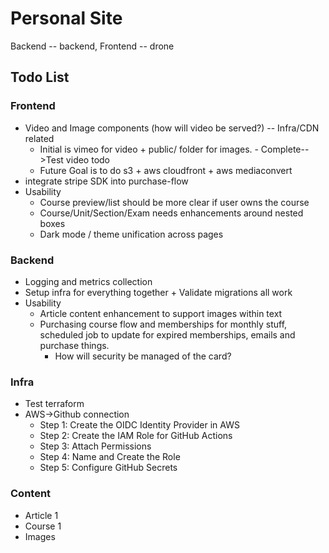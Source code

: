 # Personal Site
Backend -- backend, Frontend -- drone


## Todo List 
### Frontend
- Video and Image components (how will video be served?) -- Infra/CDN related
    - Initial is vimeo for video + public/ folder for images. - Complete-->Test video todo
    - Future Goal is to do s3 + aws cloudfront + aws mediaconvert
- integrate stripe SDK into purchase-flow
- Usability
    - Course preview/list should be more clear if user owns the course
    - Course/Unit/Section/Exam needs enhancements around nested boxes
    - Dark mode / theme unification across pages
### Backend
- Logging and metrics collection
- Setup infra for everything together + Validate migrations all work
- Usability
    - Article content enhancement to support images within text
    - Purchasing course flow and memberships for monthly stuff, scheduled job to update for expired memberships, emails and purchase things.
        - How will security be managed of the card?
### Infra
- Test terraform
- AWS->Github connection
    - Step 1: Create the OIDC Identity Provider in AWS
    - Step 2: Create the IAM Role for GitHub Actions
    - Step 3: Attach Permissions
    - Step 4: Name and Create the Role
    - Step 5: Configure GitHub Secrets



### Content
- Article 1
- Course 1
- Images